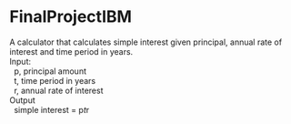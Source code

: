 # FinalProjectIBM
A calculator that calculates simple interest given principal, annual rate of interest and time period in years. \
Input: <br />
&nbsp;  p, principal amount <br /> 
&nbsp;   t, time period in years <br />
&nbsp;   r, annual rate of interest <br />
Output <br />
&nbsp;  simple interest = p*t*r
